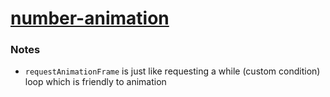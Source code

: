 [number-animation](https://dirkarnez.github.io/number-animation/)
=================================================================
### Notes
- `requestAnimationFrame` is just like requesting a while (custom condition) loop which is friendly to animation

